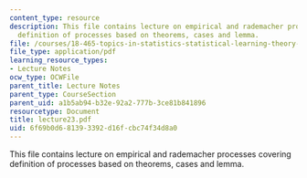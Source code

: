 ```yaml
---
content_type: resource
description: This file contains lecture on empirical and rademacher processes covering
  definition of processes based on theorems, cases and lemma.
file: /courses/18-465-topics-in-statistics-statistical-learning-theory-spring-2007/6f69b0d681393392d16fcbc74f34d8a0_lecture23.pdf
file_type: application/pdf
learning_resource_types:
- Lecture Notes
ocw_type: OCWFile
parent_title: Lecture Notes
parent_type: CourseSection
parent_uid: a1b5ab94-b32e-92a2-777b-3ce81b841896
resourcetype: Document
title: lecture23.pdf
uid: 6f69b0d6-8139-3392-d16f-cbc74f34d8a0
---
```

This file contains lecture on empirical and rademacher processes covering definition of processes based on theorems, cases and lemma.

